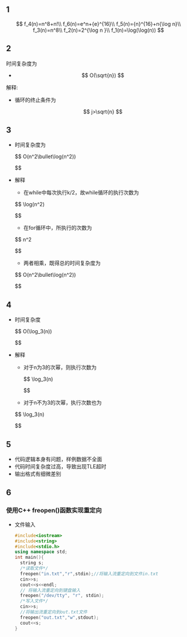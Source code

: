 ## 1
$$
f_4(n)=n^8+n!\\
f_6(n)=e^n+{e}^{16}\\
f_5(n)={n}^{16}+n{\log n}\\
f_3(n)=n^8\\
f_2(n)=2^{\log n }\\
f_1(n)=\log(\log(n))
$$

## 2
时间复杂度为

* $$
  O(\sqrt{n})
  $$

解释:

- 循环的终止条件为
  
  $$
  j>\sqrt{n}
  $$
## 3
- 时间复杂度为

  $$
  O(n^2\bullet\log(n^2))

  $$
- 解释

  - 在while中每次执行k/2，故while循环的执行次数为

  $$
  \log(n^2)

  $$

  - 在for循环中，所执行的次数为

  $$
  n^2

  $$

  - 两者相乘，既得总的时间复杂度为

  $$
  O(n^2\bullet\log(n^2))

  $$

## 4
- 时间复杂度

  $$
  O(\log_3(n))

  $$
- 解释

  - 对于n为3的次幂，则执行次数为

    $$
    \log_3(n)

    $$
  - 对于n不为3的次幂，执行次数也为

  $$
  \log_3(n)

  $$

## 5
- 代码逻辑本身有问题，样例数据不全面
- 代码时间复杂度过高，导致出现TLE超时
- 输出格式有细微差别

## 6
### 使用C++ freopen()函数实现重定向
- 文件输入
  ```cpp
  #include<iostream>
  #include<string>
  #include<stdio.h>
  using namespace std;
  int main(){
    string s;
    /*读取文件*/
    freopen("in.txt","r",stdin);//将输入流重定向到文件in.txt
    cin>>s;
    cout<<s<<endl;
    // 将输入流重定向到键盘输入
    freopen("/dev/tty", "r", stdin);
    /*写入文件*/
    cin>>s;
    //将输出流重定向到out.txt文件
    freopen("out.txt","w",stdout);
    cout<<s;
  }
  ```